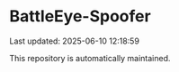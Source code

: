 # BattleEye-Spoofer

Last updated: 2025-06-10 12:18:59

This repository is automatically maintained.
